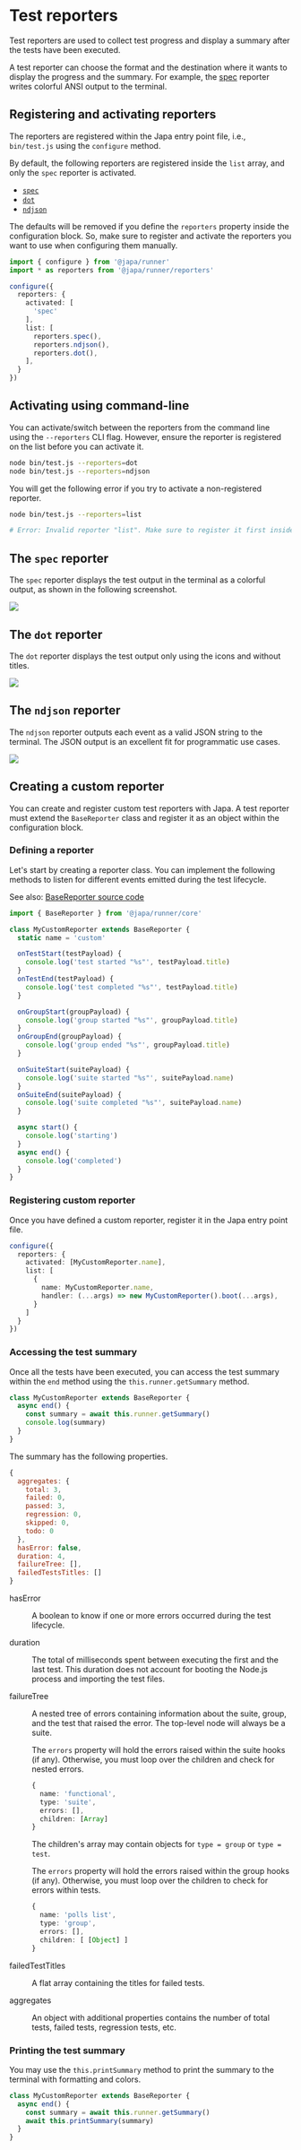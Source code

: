 # Test reporters

Test reporters are used to collect test progress and display a summary after the tests have been executed.

A test reporter can choose the format and the destination where it wants to display the progress and the summary. For example, the [spec](#the-spec-reporter) reporter writes colorful ANSI output to the terminal.

## Registering and activating reporters

The reporters are registered within the Japa entry point file, i.e., `bin/test.js` using the `configure` method.

By default, the following reporters are registered inside the `list` array, and only the `spec` reporter is activated.

- [`spec`](#the-spec-reporter)
- [`dot`](#the-dot-reporter)
- [`ndjson`](#the-ndjson-reporter)

The defaults will be removed if you define the `reporters` property inside the configuration block. So, make sure to register and activate the reporters you want to use when configuring them manually.

```ts
import { configure } from '@japa/runner'
import * as reporters from '@japa/runner/reporters'

configure({
  reporters: {
    activated: [
      'spec'
    ],
    list: [
      reporters.spec(),
      reporters.ndjson(),
      reporters.dot(),
    ],
  }
})
```

## Activating using command-line

You can activate/switch between the reporters from the command line using the `--reporters` CLI flag. However, ensure the reporter is registered on the list before you can activate it.

```sh
node bin/test.js --reporters=dot
node bin/test.js --reporters=ndjson
```

You will get the following error if you try to activate a non-registered reporter.

```sh
node bin/test.js --reporters=list

# Error: Invalid reporter "list". Make sure to register it first inside the "reporters.list" array.
```

## The `spec` reporter

The `spec` reporter displays the test output in the terminal as a colorful output, as shown in the following screenshot. 

![](./spec_reporter.png)

## The `dot` reporter

The `dot` reporter displays the test output only using the icons and without titles.

![](./dot_reporter.png)

## The `ndjson` reporter

The `ndjson` reporter outputs each event as a valid JSON string to the terminal. The JSON output is an excellent fit for programmatic use cases.

![](./ndjson_reporter.png)

## Creating a custom reporter

You can create and register custom test reporters with Japa. A test reporter must extend the `BaseReporter` class and register it as an object within the configuration block.

### Defining a reporter

Let's start by creating a reporter class. You can implement the following methods to listen for different events emitted during the test lifecycle.

See also: [BaseReporter source code](https://github.com/japa/runner/blob/next/modules/core/reporters/base.ts)

```ts
import { BaseReporter } from '@japa/runner/core'

class MyCustomReporter extends BaseReporter {
  static name = 'custom'

  onTestStart(testPayload) {
    console.log('test started "%s"', testPayload.title)
  }
  onTestEnd(testPayload) {
    console.log('test completed "%s"', testPayload.title)
  }

  onGroupStart(groupPayload) {
    console.log('group started "%s"', groupPayload.title)
  }
  onGroupEnd(groupPayload) {
    console.log('group ended "%s"', groupPayload.title)
  }

  onSuiteStart(suitePayload) {
    console.log('suite started "%s"', suitePayload.name)
  }
  onSuiteEnd(suitePayload) {
    console.log('suite completed "%s"', suitePayload.name)
  }

  async start() {
    console.log('starting')
  }
  async end() {
    console.log('completed')
  }
}
```

### Registering custom reporter

Once you have defined a custom reporter, register it in the Japa entry point file.

```ts
configure({
  reporters: {
    activated: [MyCustomReporter.name],
    list: [
      {
        name: MyCustomReporter.name,
        handler: (...args) => new MyCustomReporter().boot(...args),
      }
    ]
  }
})
```

### Accessing the test summary

Once all the tests have been executed, you can access the test summary within the `end` method using the `this.runner.getSummary` method.

```ts
class MyCustomReporter extends BaseReporter {
  async end() {
    const summary = await this.runner.getSummary()
    console.log(summary)
  }
}
```

The summary has the following properties.

```js
{
  aggregates: {
    total: 3,
    failed: 0,
    passed: 3,
    regression: 0,
    skipped: 0,
    todo: 0
  },
  hasError: false,
  duration: 4,
  failureTree: [],
  failedTestsTitles: []
}
```

<dl>

<dt>

hasError

</dt>

<dd>

A boolean to know if one or more errors occurred during the test lifecycle.

</dd>


<dt>

duration

</dt>

<dd>

The total of milliseconds spent between executing the first and the last test. This duration does not account for booting the Node.js process and importing the test files.

</dd>

<dt>

failureTree

</dt>

<dd>

A nested tree of errors containing information about the suite, group, and the test that raised the error. The top-level node will always be a suite. 

The `errors` property will hold the errors raised within the suite hooks (if any). Otherwise, you must loop over the children and check for nested errors.

```ts
{
  name: 'functional',
  type: 'suite',
  errors: [],
  children: [Array]
}
```

The children's array may contain objects for `type = group` or `type = test`. 

The `errors` property will hold the errors raised within the group hooks (if any). Otherwise, you must loop over the children to check for errors within tests.

```ts
{
  name: 'polls list',
  type: 'group',
  errors: [],
  children: [ [Object] ]
}
```

</dd>

<dt>

failedTestTitles

</dt>

<dd>

A flat array containing the titles for failed tests.

</dd>



<dt>

aggregates

</dt>

<dd>

An object with additional properties contains the number of total tests, failed tests, regression tests, etc.

</dd>


</dl>

### Printing the test summary

You may use the `this.printSummary` method to print the summary to the terminal with formatting and colors.

```ts
class MyCustomReporter extends BaseReporter {
  async end() {
    const summary = await this.runner.getSummary()
    await this.printSummary(summary)
  }
}
```
